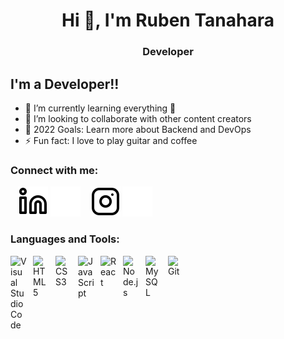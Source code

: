 <h1 align="center">Hi 👋, I'm Ruben Tanahara</h1>
<h3 align="center">Developer</h3>



## I'm a Developer!!

- 🌱 I’m currently learning everything 🤣
- 👯 I’m looking to collaborate with other content creators
- 🥅 2022 Goals: Learn more about Backend and DevOps
- ⚡ Fun fact: I love to play guitar and coffee 

### Connect with me:
&nbsp;&nbsp;
[![website](./img/linkedin-light.svg)](https://linkedin.com/in/rubenmtzt#gh-light-mode-only)
[![website](./img/linkedin-dark.svg)](https://linkedin.com/in/rubenmtzt#gh-dark-mode-only)
&nbsp;&nbsp;
[![website](./img/instagram-light.svg)](https://instagram.com/sylowguy#gh-light-mode-only)
[![website](./img/instagram-dark.svg)](https://instagram.com/sylowguy#gh-dark-mode-only)

### Languages and Tools:

<img align="left" alt="Visual Studio Code" width="26px" src="https://cdn.jsdelivr.net/gh/devicons/devicon/icons/vscode/vscode-original.svg" style="padding-right:10px;" />
<img align="left" alt="HTML5" width="26px" src="https://cdn.jsdelivr.net/gh/devicons/devicon/icons/html5/html5-original.svg" style="padding-right:10px;" />
<img align="left" alt="CSS3" width="26px" src="https://cdn.jsdelivr.net/gh/devicons/devicon/icons/css3/css3-original.svg" style="padding-right:10px;" />
<img align="left" alt="JavaScript" width="26px" src="https://cdn.jsdelivr.net/gh/devicons/devicon/icons/javascript/javascript-original.svg" style="padding-right:10px;" />
<img align="left" alt="React" width="26px" src="https://cdn.jsdelivr.net/gh/devicons/devicon/icons/react/react-original.svg" style="padding-right:10px;" />
<img align="left" alt="Node.js" width="26px" src="https://cdn.jsdelivr.net/gh/devicons/devicon/icons/nodejs/nodejs-original.svg" style="padding-right:10px;" />
<img align="left" alt="MySQL" width="26px" src="https://cdn.jsdelivr.net/gh/devicons/devicon/icons/mysql/mysql-original.svg" style="padding-right:10px;" />
<img align="left" alt="Git" width="26px" src="https://cdn.jsdelivr.net/gh/devicons/devicon/icons/git/git-original.svg" style="padding-right:10px;" />



